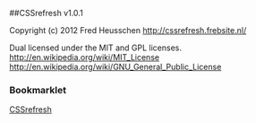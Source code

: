 ##CSSrefresh v1.0.1

Copyright (c) 2012 Fred Heusschen
http://cssrefresh.frebsite.nl/

Dual licensed under the MIT and GPL licenses.
http://en.wikipedia.org/wiki/MIT_License
http://en.wikipedia.org/wiki/GNU_General_Public_License

### Bookmarklet

<a href="javascript:(function(){var script=document.createElement('script');script.setAttribute('src','https://raw.github.com/gbrlmza/css-refresh/master/cssrefresh.js');var head=document.getElementsByTagName('head');head[0].appendChild(script);})();" title="CSSrefresh">CSSrefresh</a>


